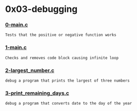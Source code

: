 # 0x03-debugging


### [0-main.c](./0-main.c)
```
Tests that the positive or negative function works
```


### [1-main.c](./1-main.c)
```
Checks and removes code block causing infinite loop
```


### [2-largest_number.c](./2-largest_number.c)
```
debug a program that prints the largest of three numbers
```


### [3-print_remaining_days.c](./3-print_remaining_days.c)
```
debug a program that converts date to the day of the year
```


